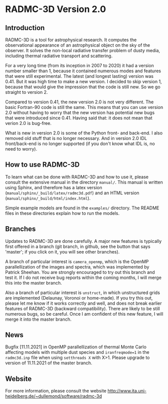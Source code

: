 # RADMC-3D Version 2.0

## Introduction
RADMC-3D is a tool for astrophysical research. It computes the observational appearance of an astrophysical object on the sky of the observer. It solves the non-local radiative transfer problem of dusty media, including thermal radiative transport and scattering. 

For a very long time (from its inception in 2007 to 2020) it had a version number smaller than 1, because it contained numerous modes and features that were still experimental. The latest (and longest lasting) version was 0.41. But it was high time to make a new version. I decided to skip version 1, because that would give the impression that the code is still new. So we go straight to version 2.

Compared to version 0.41, the new version 2.0 is not very different. The basic Fortran-90 code is still the same. This means that you can use version 2.0 without having to worry that the new version has potential new bugs that were introduced since 0.41. Having said that: it does not mean that verion 2.0 is bug-free. 

What is new in version 2.0 is some of the Python front- and back-end. I also removed old stuff that is no longer necessary. And in version 2.0 IDL front/back-end is no longer supported (if you don't know what IDL is, no need to worry). 

## How to use RADMC-3D
To learn what can be done with RADMC-3D and how to use it, please consult the extensive manual in the directory `manual/`. This manual is written using Sphinx, and therefore has a latex version (`manual/sphinx/_build/latex/radmc3d.pdf`) and an HTML version (`manual/sphinx/_build/html/index.html`).

Simple example models are found in the `examples/` directory. The README files in these directories explain how to run the models.

## Branches
Updates to RADMC-3D are done carefully. A major new features is typically first offered in a branch (git branch, in github, see the button that says 'master'; if you click on it, you will see other branches).

A branch of particular interest is `camera_openmp`, which is the OpenMP parallellization of the images and spectra, which was implemented by Patrick Sheehan. You are strongly encouraged to try out this branch and test it. If I do not receive bug reports within the coming months, I will merge this into the master branch.

Also a branch of particular interest is `unstruct`, in which unstructured grids are implemented (Delaunay, Voronoi or home-made). If you try this out, please let me know if it works correctly and well, and does not break earlier features of RADMC-3D (backward compatibility). There are likely to be still numerous bugs, so be careful. Once I am confident of this new feature, I will merge it into the master branch.

## News
Bugfix [11.11.2021] in OpenMP parallellization of thermal Monte Carlo affecting models with multiple dust species and `iranfreqmode=1` in the `radmc3d.inp` file when using `setthreads X` with X>1. Please upgrade to version of 11.11.2021 of the master branch.

## Website
For more information, please consult the website http://www.ita.uni-heidelberg.de/~dullemond/software/radmc-3d
